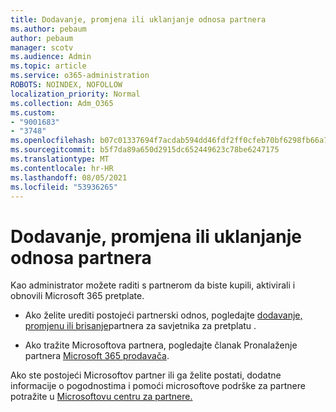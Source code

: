 ```yaml
---
title: Dodavanje, promjena ili uklanjanje odnosa partnera
ms.author: pebaum
author: pebaum
manager: scotv
ms.audience: Admin
ms.topic: article
ms.service: o365-administration
ROBOTS: NOINDEX, NOFOLLOW
localization_priority: Normal
ms.collection: Adm_O365
ms.custom:
- "9001683"
- "3748"
ms.openlocfilehash: b07c01337694f7acdab594dd46fdf2ff0cfeb70bf6298fb66a7e6736f8a98e96
ms.sourcegitcommit: b5f7da89a650d2915dc652449623c78be6247175
ms.translationtype: MT
ms.contentlocale: hr-HR
ms.lasthandoff: 08/05/2021
ms.locfileid: "53936265"
---
```

# <a name="add-change-or-remove-a-partner-relationship"></a>Dodavanje, promjena ili uklanjanje odnosa partnera

Kao administrator možete raditi s partnerom da biste kupili, aktivirali i obnovili Microsoft 365 pretplate. 

- Ako želite urediti postojeći partnerski odnos, pogledajte [dodavanje, promjenu ili brisanje](https://docs.microsoft.com/microsoft-365/admin/misc/add-partner?view=o365-worldwide)partnera za savjetnika za pretplatu .

- Ako tražite Microsoftova partnera, pogledajte članak Pronalaženje partnera [Microsoft 365 prodavača](https://docs.microsoft.com/microsoft-365/admin/manage/find-your-partner-or-reseller?view=o365-worldwide).

Ako ste postojeći Microsoftov partner ili ga želite [](https://support.microsoft.com/help/4499930/partner-center-overview) postati, dodatne informacije o pogodnostima i pomoći microsoftove podrške za partnere potražite u [Microsoftovu centru za partnere.](https://aka.ms/partnersupport)
